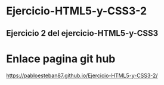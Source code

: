 # Ejercicio-HTML5-y-CSS3-2
<h2>Ejercicio 2 del ejercicio-HTML5-y-CSS3</h2>

# Enlace pagina git hub
https://pabloesteban87.github.io/Ejercicio-HTML5-y-CSS3-2/
